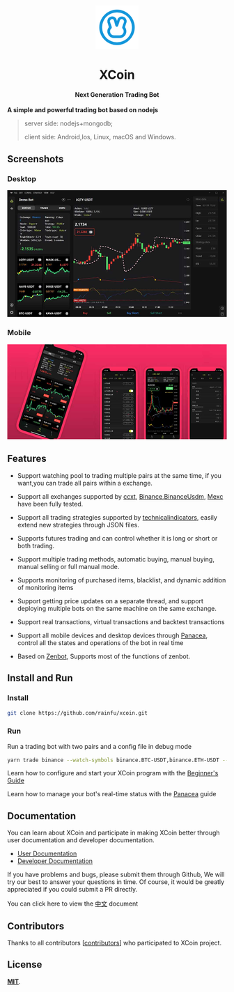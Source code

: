<p align="center"><img src="docs/public/images/logo.png" alt="XCoin" width="100" height="100"></p>

<h1 align="center">XCoin</h1>

<h4 align="center">Next Generation Trading Bot</h4>

**A simple and powerful trading bot based on nodejs**

> server side: nodejs+mongodb;
>
> client side: Android,Ios, Linux, macOS and Windows.

## Screenshots

### Desktop

![Screenshot](docs/public/images/screenshot.jpg)

### Mobile

![Screenshot](docs/public/images/screenshot_mobile.jpg)

## Features

- Support watching pool to trading multiple pairs at the same time, if you want,you can trade all pairs within a exchange.

- Support all exchanges supported by [ccxt](https://github.com/ccxt/ccxt), [Binance](https://www.binance.com),[BinanceUsdm](https://www.binance.com), [Mexc](https://www.mexc.com/) have been fully tested.

- Support all trading strategies supported by [technicalindicators](https://github.com/anandanand84/technicalindicators), easily extend new strategies through JSON files.

- Supports futures trading and can control whether it is long or short or both trading.

- Support multiple trading methods, automatic buying, manual buying, manual selling or full manual mode.

- Supports monitoring of purchased items, blacklist, and dynamic addition of monitoring items

- Support getting price updates on a separate thread, and support deploying multiple bots on the same machine on the same exchange.

- Support real transactions, virtual transactions and backtest transactions

- Support all mobile devices and desktop devices through [Panacea](https://github.com/markmind/panacea-api), control all the states and operations of the bot in real time

- Based on [Zenbot](https://github.com/DeviaVir/zenbot), Supports most of the functions of zenbot.

## Install and Run

### Install

```bash
git clone https://github.com/rainfu/xcoin.git
```

### Run

Run a trading bot with two pairs and a config file in  debug mode

```bash
yarn trade binance --watch-symbols binance.BTC-USDT,binance.ETH-USDT --conf ./data/config/binance/30mf.json --debug
```

Learn how to configure and start your XCoin program with the [Beginner's Guide](docs/start.md)

Learn how to manage your bot's real-time status with the [Panacea](https://github.com/markmind/panacea-api) guide

## Documentation

You can learn about XCoin and participate in making XCoin better through user documentation and developer documentation.

- [User Documentation](docs/README.md)
- [Developer Documentation](docs/developer.md)

If you have problems and bugs, please submit them through Github, We will try our best to answer your questions in time. Of course, it would be greatly appreciated if you could submit a PR directly.

You can click here to view the [中文](README.zh-CN.md) document

## Contributors

Thanks to all contributors [[contributors](https://github.com/rainfu/xcoin/graphs/contributors)] who participated to XCoin project.

## License

[**MIT**](https://opensource.org/licenses/MIT).
